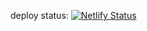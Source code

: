 
deploy status: [![Netlify Status](https://api.netlify.com/api/v1/badges/a8928303-95a9-4ef8-a57d-7e46aa4e98e4/deploy-status)](https://app.netlify.com/sites/explore-1988dragon/deploys)
